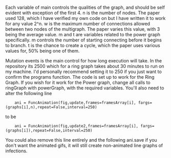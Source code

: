 
Each variable of main controls the qualities of the graph, and should be self evident with exception of the first 4. n is the number of nodes. 
The paper used 128, which I have verified my own code on but I have written it to work for any value 2^n. w is the maximum number of connections allowed between two nodes of the multigraph. 
The paper varies this value, with 3 being the average value. m and t are variables related to the power graph specifically. m controls the number of starting connecting before it begins to branch. 
t is the chance to create a cycle, which the paper uses various values for, 50% being one of them.

Mutation events is the main control for how long execution will take. In the repository its 2500 which for a ring graph takes about 30 minutes to run on my machine. 
I'd personally recommend setting it to 250 if you just want to confirm the programs function. The code is set up to work for the Ring Graph. 
If you wish for it work for the Power graph, change all calls to ringGraph with powerGraph, with the required variables. You'll also need to alter the following line

        ani = FuncAnimation(fig,update,frames=framesArray[i], fargs=(graphs[i],n),repeat=False,interval=250)

to be

        ani = FuncAnimation(fig,update2,frames=framesArray[i], fargs=(graphs[i]),repeat=False,interval=250)

You could also remove this line entirely and the following ani.save if you don't want the animated gifs, it will still create non-animated line graphs of infections.
